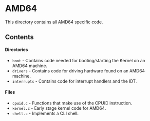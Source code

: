 # AMD64
This directory contains all AMD64 specific code.

## Contents

#### Directories
- `boot` - Contains code needed for booting/starting the Kernel on an AMD64 machine.
- `drivers` - Contains code for driving hardware found on an AMD64 machine.
- `interrupts` - Contains code for interrupt handlers and the IDT.

#### Files
- `cpuid.c` - Functions that make use of the CPUID instruction.
- `kernel.c` - Early stage kernel code for AMD64.
- `shell.c` - Implements a CLI shell.
